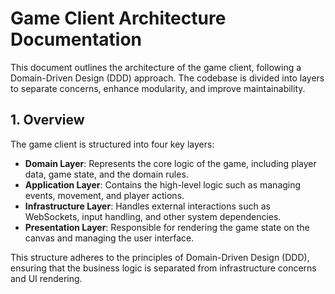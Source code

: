 # Game Client Architecture Documentation

This document outlines the architecture of the game client, following a Domain-Driven Design (DDD) approach. The codebase is divided into layers to separate concerns, enhance modularity, and improve maintainability.

## 1. Overview

The game client is structured into four key layers:

- **Domain Layer**: Represents the core logic of the game, including player data, game state, and the domain rules.
- **Application Layer**: Contains the high-level logic such as managing events, movement, and player actions.
- **Infrastructure Layer**: Handles external interactions such as WebSockets, input handling, and other system dependencies.
- **Presentation Layer**: Responsible for rendering the game state on the canvas and managing the user interface.

This structure adheres to the principles of Domain-Driven Design (DDD), ensuring that the business logic is separated from infrastructure concerns and UI rendering.
